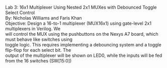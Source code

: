 Lab 3: 16x1 Multiplexer Using Nested 2x1 MUXes with Debounced Toggle Select Control   
  By: Nicholas Williams and Faris Khan    
Objective: Design a 16-to-1 multiplexer (MUX16x1) using gate-level 2x1 multiplexers in Verilog. We   
will control the MUX using the pushbuttons on the Nexys A7 board, which must behave like switches using  
toggle logic. This requires implementing a debouncing system and a toggle flip-flop for each select bit. The  
output of the multiplexer will be shown on LED0, while the inputs will be fed from the 16 switches (SW[15:0])  
